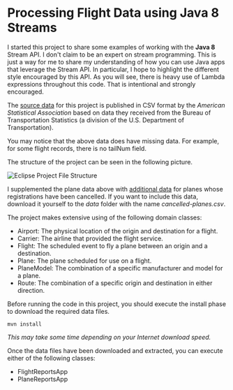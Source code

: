Processing Flight Data using Java 8 Streams
===========================================

I started this project to share some examples of working with the **Java 8** 
Stream API. I don't claim to be an expert on stream programming. This is just
a way for me to share my understanding of how you can use Java apps that 
leverage the Stream API. In particular, I hope to highlight the different style
encouraged by this API. As you will see, there is heavy use of Lambda expressions
throughout this code. That is intentional and strongly encouraged.

The [source data](http://stat-computing.org/dataexpo/2009/the-data.html "Flight Data") 
for this project is published in CSV format by the *American Statistical Association* 
based on data they received from the Bureau of Transportation Statistics (a division 
of the U.S. Department of Transportation). 

You may notice that the above data does have missing data. For example, for 
some flight records, there is no tailNum field.

The structure of the project can be seen in the following picture.

![Eclipse Project File Structure](https://i.imgur.com/NlidbKU.gif)

I supplemented the plane data above with 
[additional data](http://registry.faa.gov/aircraftrenewal_reports/CanceledReg_Inquiry.aspx "Canceled Plane Data") 
for planes whose registrations have been cancelled. If you want to include this data, download it yourself to the 
*data* folder with the name *cancelled-planes.csv*.

The project makes extensive using of the following domain classes:

* Airport: The physical location of the origin and destination for a flight.
* Carrier: The airline that provided the flight service.
* Flight: The scheduled event to fly a plane between an origin and a destination.
* Plane: The plane scheduled for use on a flight.
* PlaneModel: The combination of a specific manufacturer and model for a plane.
* Route: The combination of a specific origin and destination in either direction.

Before running the code in this project, you should execute the install phase
to download the required data files.

~~~
mvn install
~~~
*This may take some time depending on your Internet download speed.*

Once the data files have been downloaded and extracted, you can execute either 
of the following classes:

* FlightReportsApp
* PlaneReportsApp
